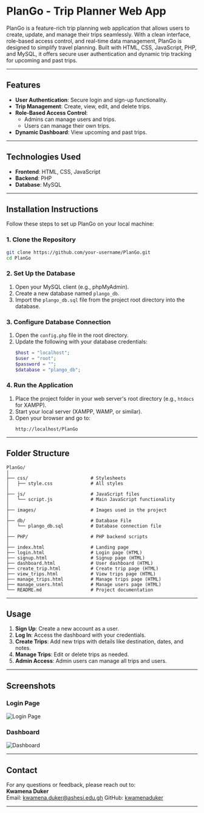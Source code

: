 # **PlanGo - Trip Planner Web App**

PlanGo is a feature-rich trip planning web application that allows users to create, update, and manage their trips seamlessly. With a clean interface, role-based access control, and real-time data management, PlanGo is designed to simplify travel planning. Built with HTML, CSS, JavaScript, PHP, and MySQL, it offers secure user authentication and dynamic trip tracking for upcoming and past trips.

---

## **Features**

- **User Authentication**: Secure login and sign-up functionality.
- **Trip Management**: Create, view, edit, and delete trips.
- **Role-Based Access Control**: 
   - Admins can manage users and trips.
   - Users can manage their own trips.
- **Dynamic Dashboard**: View upcoming and past trips.

---

## **Technologies Used**

- **Frontend**: HTML, CSS, JavaScript
- **Backend**: PHP
- **Database**: MySQL

---

## **Installation Instructions**

Follow these steps to set up PlanGo on your local machine:

### **1. Clone the Repository**
```bash
git clone https://github.com/your-username/PlanGo.git
cd PlanGo
```

### **2. Set Up the Database**
1. Open your MySQL client (e.g., phpMyAdmin).
2. Create a new database named `plango_db`.
3. Import the `plango_db.sql` file from the project root directory into the database.

### **3. Configure Database Connection**
1. Open the `config.php` file in the root directory.
2. Update the following with your database credentials:
   ```php
   $host = "localhost";
   $user = "root";
   $password = "";
   $database = "plango_db";
   ```

### **4. Run the Application**
1. Place the project folder in your web server's root directory (e.g., `htdocs` for XAMPP).
2. Start your local server (XAMPP, WAMP, or similar).
3. Open your browser and go to:
   ```
   http://localhost/PlanGo
   ```

---

## **Folder Structure**

```
PlanGo/
│
├── css/                       # Stylesheets
│   ├── style.css              # All styles
│
├── js/                        # JavaScript files
│   └── script.js              # Main JavaScript functionality
│
├── images/                    # Images used in the project
│
├── db/                        # Database File
│   └── plango_db.sql          # Database connection file
│
├── PHP/                       # PHP backend scripts
│
├── index.html                 # Landing page
├── login.html                 # Login page (HTML)
├── signup.html                # Signup page (HTML)
├── dashboard.html             # User dashboard (HTML)
├── create_trip.html           # Create trip page (HTML)
├── view_trips.html            # View trips page (HTML)
├── manage_trips.html          # Manage trips page (HTML)
├── manage_users.html          # Manage users page (HTML)
└── README.md                  # Project documentation

```

---

## **Usage**

1. **Sign Up**: Create a new account as a user.
2. **Log In**: Access the dashboard with your credentials.
3. **Create Trips**: Add new trips with details like destination, dates, and notes.
4. **Manage Trips**: Edit or delete trips as needed.
5. **Admin Access**: Admin users can manage all trips and users.

---

## **Screenshots**

### Login Page
![Login Page](assets/images/login.png)

### Dashboard
![Dashboard](assets/images/dashboard.png)


---

## **Contact**

For any questions or feedback, please reach out to:  
**Kwamena Duker**  
Email: kwamena.duker@ashesi.edu.gh
GitHub: [kwamenaduker](https://github.com/kwamenaduker)

--- 
